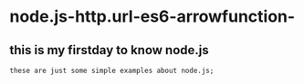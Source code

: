 # node.js-http.url-es6-arrowfunction-
## this is my firstday to know node.js
    these are just some simple examples about node.js;
